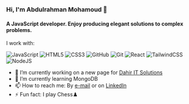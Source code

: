 ### Hi, I'm Abdulrahman Mohamoud 👋

#### A JavaScript developer. Enjoy producing elegant solutions to complex problems. 

I work with:

![JavaScript](https://img.shields.io/badge/javascript-%23323330.svg?style=for-the-badge&logo=javascript&logoColor=%23F7DF1E)
![HTML5](https://img.shields.io/badge/html5-%23E34F26.svg?style=for-the-badge&logo=html5&logoColor=white)
![CSS3](https://img.shields.io/badge/css3-%231572B6.svg?style=for-the-badge&logo=css3&logoColor=white)
![GitHub](https://img.shields.io/badge/github-%23121011.svg?style=for-the-badge&logo=github&logoColor=white)
![Git](https://img.shields.io/badge/git-%23F05033.svg?style=for-the-badge&logo=git&logoColor=white)
![React](https://img.shields.io/badge/react-%2320232a.svg?style=for-the-badge&logo=react&logoColor=%2361DAFB)
![TailwindCSS](https://img.shields.io/badge/tailwindcss-%2338B2AC.svg?style=for-the-badge&logo=tailwind-css&logoColor=white)
![NodeJS](https://img.shields.io/badge/node.js-6DA55F?style=for-the-badge&logo=node.js&logoColor=white)

- 🔭 I’m currently working on a new page for [Dahir IT Solutions](https://github.com/AbdulrahmanMohamoud73/Dahir-it-app)
- 🌱 I’m currently learning MongoDB
- 📫 How to reach me: By [e-mail](abdulrahman.mohamoud@dahirit.com) or on [LinkedIn](https://www.linkedin.com/in/abdulrahman-mohamoud-b52362227/)
- ⚡ Fun fact: I play Chess♟️
  

